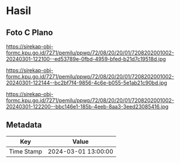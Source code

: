 # Hasil

## Foto C Plano

https://sirekap-obj-formc.kpu.go.id/7271/pemilu/ppwp/72/08/20/20/01/7208202001002-20240301-122100--ed53789e-0fbd-4959-bfed-b21d7c19518d.jpg

https://sirekap-obj-formc.kpu.go.id/7271/pemilu/ppwp/72/08/20/20/01/7208202001002-20240301-122144--bc2bf7f4-9856-4c6e-b055-5e1ab21c90bd.jpg

https://sirekap-obj-formc.kpu.go.id/7271/pemilu/ppwp/72/08/20/20/01/7208202001002-20240301-122200--bbc146e1-185b-4eeb-8aa3-3eed23085416.jpg


## Metadata

| Key        | Value               |
| ---------- | ------------------- |
| Time Stamp | 2024-03-01 13:00:00 |



